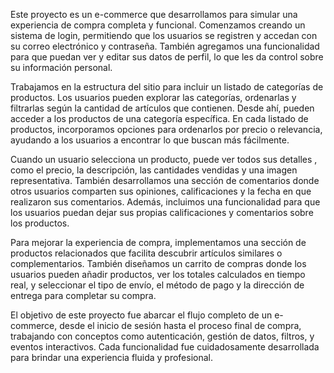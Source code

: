 Este proyecto es un e-commerce que desarrollamos para simular una experiencia de compra completa y funcional. Comenzamos creando un sistema de login, permitiendo que los usuarios se registren y accedan con su correo electrónico y contraseña. También agregamos una funcionalidad para que puedan ver y editar sus datos de perfil, lo que les da control sobre su información personal.

Trabajamos en la estructura del sitio para incluir un listado de categorías de productos. Los usuarios pueden explorar las categorías, ordenarlas y filtrarlas según la cantidad de artículos que contienen. Desde ahí, pueden acceder a los productos de una categoría específica. En cada listado de productos, incorporamos opciones para ordenarlos por precio o relevancia, ayudando a los usuarios a encontrar lo que buscan más fácilmente.

Cuando un usuario selecciona un producto, puede ver todos sus detalles , como el precio, la descripción, las cantidades vendidas y una imagen representativa. También desarrollamos una sección de comentarios donde otros usuarios comparten sus opiniones, calificaciones y la fecha en que realizaron sus comentarios. Además, incluimos una funcionalidad para que los usuarios puedan dejar sus propias calificaciones y comentarios sobre los productos.

Para mejorar la experiencia de compra, implementamos una sección de productos relacionados que facilita descubrir artículos similares o complementarios. También diseñamos un carrito de compras donde los usuarios pueden añadir productos, ver los totales calculados en tiempo real, y seleccionar el tipo de envío, el método de pago y la dirección de entrega para completar su compra.

El objetivo de este proyecto fue abarcar el flujo completo de un e-commerce, desde el inicio de sesión hasta el proceso final de compra, trabajando con conceptos como autenticación, gestión de datos, filtros, y eventos interactivos. Cada funcionalidad fue cuidadosamente desarrollada para brindar una experiencia fluida y profesional.
